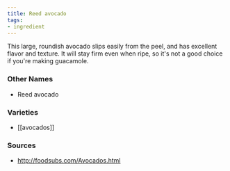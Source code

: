 ```yaml
---
title: Reed avocado
tags:
- ingredient
---
```

This large, roundish avocado slips easily from the peel, and has excellent flavor and texture. It will stay firm even when ripe, so it's not a good choice if you're making guacamole.

### Other Names

* Reed avocado

### Varieties

* [[avocados]]

### Sources
* http://foodsubs.com/Avocados.html
